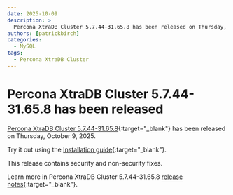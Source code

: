 ```yaml
---
date: 2025-10-09
description: >
  Percona XtraDB Cluster 5.7.44-31.65.8 has been released on Thursday, October 9, 2025.
authors: [patrickbirch]
categories:
  - MySQL
tags:
  - Percona XtraDB Cluster
---
```


# Percona XtraDB Cluster 5.7.44-31.65.8 has been released

<!-- more -->

[Percona XtraDB Cluster 5.7.44-31.65.8](https://docs.percona.com/percona-xtradb-cluster/5.7/){:target="_blank"} has been released on Thursday, October 9, 2025.

Try it out using the [Installation guide](https://docs.percona.com/percona-xtradb-cluster/5.7/install/install-eol.html){:target="_blank"}.

This release contains security and non-security fixes.

Learn more in Percona XtraDB Cluster 5.7.44-31.65.8 [release notes](https://docs.percona.com/percona-xtradb-cluster/5.7/release-notes/5.7.44-31.65.8.html){:target="_blank"}.